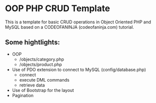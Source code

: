 # OOP PHP CRUD Template

This is a template for basic CRUD operations in Object Oriented PHP and MySQL based on a CODEOFANINJA (codeofaninja.com) tutorial.

## Some hightlights:

* OOP
  * /objects/category.php
  * /objects/product.php
* Use of PDO extension to connect to MySQL (config/database.php)
  * connect
  * execute DML commands
  * retrieve data
* Use of Bootstrap for the layout
* Pagination
